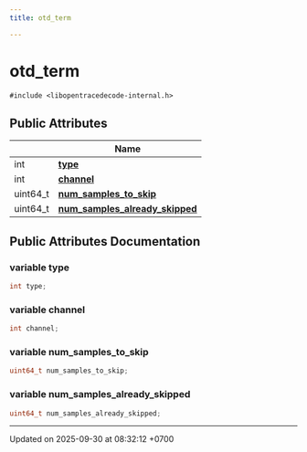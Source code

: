 ```yaml
---
title: otd_term

---
```


# otd_term






`#include <libopentracedecode-internal.h>`

## Public Attributes

|                | Name           |
| -------------- | -------------- |
| int | **[type](Classes/a00157.md#variable-type)**  |
| int | **[channel](Classes/a00157.md#variable-channel)**  |
| uint64_t | **[num_samples_to_skip](Classes/a00157.md#variable-num-samples-to-skip)**  |
| uint64_t | **[num_samples_already_skipped](Classes/a00157.md#variable-num-samples-already-skipped)**  |

## Public Attributes Documentation

### variable type

```cpp
int type;
```


### variable channel

```cpp
int channel;
```


### variable num_samples_to_skip

```cpp
uint64_t num_samples_to_skip;
```


### variable num_samples_already_skipped

```cpp
uint64_t num_samples_already_skipped;
```


-------------------------------

Updated on 2025-09-30 at 08:32:12 +0700